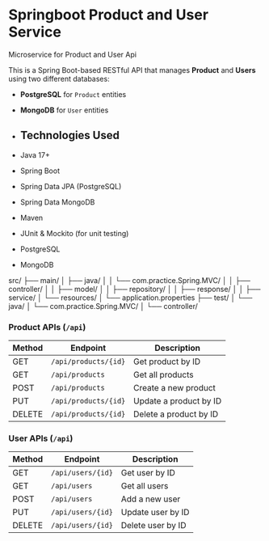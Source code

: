 # Springboot Product and User Service
Microservice for Product and User Api

This is a Spring Boot-based RESTful API that manages **Product** and **Users** using two different databases:
- **PostgreSQL** for `Product` entities
- **MongoDB** for `User` entities

- ## Technologies Used
- Java 17+
- Spring Boot
- Spring Data JPA (PostgreSQL)
- Spring Data MongoDB
- Maven
- JUnit & Mockito (for unit testing)
- PostgreSQL
- MongoDB


src/
├── main/
│ ├── java/
│ │ └── com.practice.Spring.MVC/
│ │ ├── controller/
│ │ ├── model/
│ │ ├── repository/
│ │ ├── response/
│ │ ├── service/
│ └── resources/
│ └── application.properties
├── test/
│ └── java/
│ └── com.practice.Spring.MVC/
│ └── controller/




### Product APIs (`/api`)
| Method | Endpoint           | Description                |
|--------|--------------------|----------------------------|
| GET    | `/api/products/{id}`| Get product by ID          |
| GET    | `/api/products`    | Get all products           |
| POST   | `/api/products`    | Create a new product       |
| PUT    | `/api/products/{id}` | Update a product by ID     |
| DELETE | `/api/products/{id}` | Delete a product by ID     |




### User APIs (`/api`)
| Method | Endpoint             | Description             |
|--------|----------------------|-------------------------|
| GET    | `/api/users/{id}`    | Get user by ID          |
| GET    | `/api/users`         | Get all users           |
| POST   | `/api/users`         | Add a new user          |
| PUT    | `/api/users/{id}`    | Update user by ID       |
| DELETE | `/api/users/{id}`    | Delete user by ID       |
